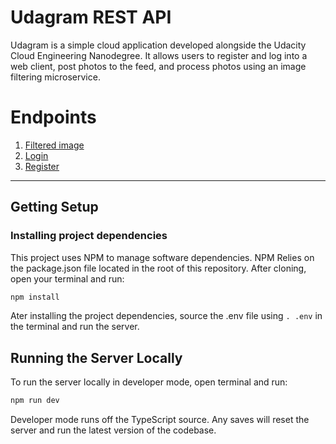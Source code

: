 # Udagram REST API

Udagram is a simple cloud application developed alongside the Udacity Cloud Engineering Nanodegree. It allows users to register and log into a web client, post photos to the feed, and process photos using an image filtering microservice.

# Endpoints

1. [Filtered image](http://image-filter-starter-code.us-east-1.elasticbeanstalk.com/filteredimage/) 
2. [Login](http://image-filter-starter-code.us-east-1.elasticbeanstalk.com/api/users/auth/login)
3. [Register](http://image-filter-starter-code.us-east-1.elasticbeanstalk.com/api/users/auth/)

***
## Getting Setup

### Installing project dependencies

This project uses NPM to manage software dependencies. NPM Relies on the package.json file located in the root of this repository. After cloning, open your terminal and run:
```bash
npm install
```
Ater installing the project dependencies, source the .env file using `. .env` in the terminal and run the server.

## Running the Server Locally
To run the server locally in developer mode, open terminal and run:
```bash
npm run dev
```

Developer mode runs off the TypeScript source. Any saves will reset the server and run the latest version of the codebase. 

